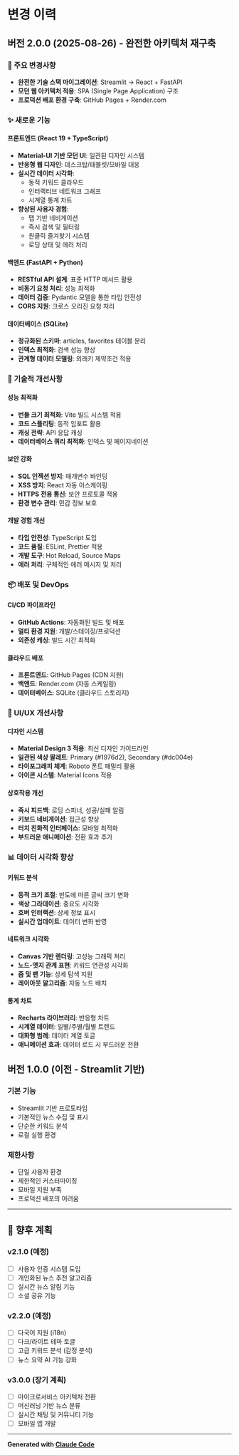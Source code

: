 # 변경 이력

## 버전 2.0.0 (2025-08-26) - 완전한 아키텍처 재구축

### 🚀 주요 변경사항
- **완전한 기술 스택 마이그레이션**: Streamlit → React + FastAPI
- **모던 웹 아키텍처 적용**: SPA (Single Page Application) 구조
- **프로덕션 배포 환경 구축**: GitHub Pages + Render.com

### ✨ 새로운 기능

#### 프론트엔드 (React 19 + TypeScript)
- **Material-UI 기반 모던 UI**: 일관된 디자인 시스템
- **반응형 웹 디자인**: 데스크탑/태블릿/모바일 대응
- **실시간 데이터 시각화**: 
  - 동적 키워드 클라우드
  - 인터랙티브 네트워크 그래프
  - 시계열 통계 차트
- **향상된 사용자 경험**:
  - 탭 기반 네비게이션
  - 즉시 검색 및 필터링
  - 원클릭 즐겨찾기 시스템
  - 로딩 상태 및 에러 처리

#### 백엔드 (FastAPI + Python)
- **RESTful API 설계**: 표준 HTTP 메서드 활용
- **비동기 요청 처리**: 성능 최적화
- **데이터 검증**: Pydantic 모델을 통한 타입 안전성
- **CORS 지원**: 크로스 오리진 요청 처리

#### 데이터베이스 (SQLite)
- **정규화된 스키마**: articles, favorites 테이블 분리
- **인덱스 최적화**: 검색 성능 향상
- **관계형 데이터 모델링**: 외래키 제약조건 적용

### 🔧 기술적 개선사항

#### 성능 최적화
- **번들 크기 최적화**: Vite 빌드 시스템 적용
- **코드 스플리팅**: 동적 임포트 활용
- **캐싱 전략**: API 응답 캐싱
- **데이터베이스 쿼리 최적화**: 인덱스 및 페이지네이션

#### 보안 강화
- **SQL 인젝션 방지**: 매개변수 바인딩
- **XSS 방지**: React 자동 이스케이핑
- **HTTPS 전용 통신**: 보안 프로토콜 적용
- **환경 변수 관리**: 민감 정보 보호

#### 개발 경험 개선
- **타입 안전성**: TypeScript 도입
- **코드 품질**: ESLint, Prettier 적용
- **개발 도구**: Hot Reload, Source Maps
- **에러 처리**: 구체적인 에러 메시지 및 처리

### 📦 배포 및 DevOps

#### CI/CD 파이프라인
- **GitHub Actions**: 자동화된 빌드 및 배포
- **멀티 환경 지원**: 개발/스테이징/프로덕션
- **의존성 캐싱**: 빌드 시간 최적화

#### 클라우드 배포
- **프론트엔드**: GitHub Pages (CDN 지원)
- **백엔드**: Render.com (자동 스케일링)
- **데이터베이스**: SQLite (클라우드 스토리지)

### 🎨 UI/UX 개선사항

#### 디자인 시스템
- **Material Design 3 적용**: 최신 디자인 가이드라인
- **일관된 색상 팔레트**: Primary (#1976d2), Secondary (#dc004e)
- **타이포그래피 체계**: Roboto 폰트 패밀리 활용
- **아이콘 시스템**: Material Icons 적용

#### 상호작용 개선
- **즉시 피드백**: 로딩 스피너, 성공/실패 알림
- **키보드 네비게이션**: 접근성 향상
- **터치 친화적 인터페이스**: 모바일 최적화
- **부드러운 애니메이션**: 전환 효과 추가

### 📊 데이터 시각화 향상

#### 키워드 분석
- **동적 크기 조절**: 빈도에 따른 글씨 크기 변화
- **색상 그라데이션**: 중요도 시각화
- **호버 인터랙션**: 상세 정보 표시
- **실시간 업데이트**: 데이터 변화 반영

#### 네트워크 시각화
- **Canvas 기반 렌더링**: 고성능 그래픽 처리
- **노드-엣지 관계 표현**: 키워드 연관성 시각화
- **줌 및 팬 기능**: 상세 탐색 지원
- **레이아웃 알고리즘**: 자동 노드 배치

#### 통계 차트
- **Recharts 라이브러리**: 반응형 차트
- **시계열 데이터**: 일별/주별/월별 트렌드
- **대화형 범례**: 데이터 계열 토글
- **애니메이션 효과**: 데이터 로드 시 부드러운 전환

## 버전 1.0.0 (이전 - Streamlit 기반)

### 기본 기능
- Streamlit 기반 프로토타입
- 기본적인 뉴스 수집 및 표시
- 단순한 키워드 분석
- 로컬 실행 환경

### 제한사항
- 단일 사용자 환경
- 제한적인 커스터마이징
- 모바일 지원 부족
- 프로덕션 배포의 어려움

---

## 🔮 향후 계획

### v2.1.0 (예정)
- [ ] 사용자 인증 시스템 도입
- [ ] 개인화된 뉴스 추천 알고리즘
- [ ] 실시간 뉴스 알림 기능
- [ ] 소셜 공유 기능

### v2.2.0 (예정)
- [ ] 다국어 지원 (i18n)
- [ ] 다크/라이트 테마 토글
- [ ] 고급 키워드 분석 (감정 분석)
- [ ] 뉴스 요약 AI 기능 강화

### v3.0.0 (장기 계획)
- [ ] 마이크로서비스 아키텍처 전환
- [ ] 머신러닝 기반 뉴스 분류
- [ ] 실시간 채팅 및 커뮤니티 기능
- [ ] 모바일 앱 개발

---

**Generated with [Claude Code](https://claude.ai/code)**